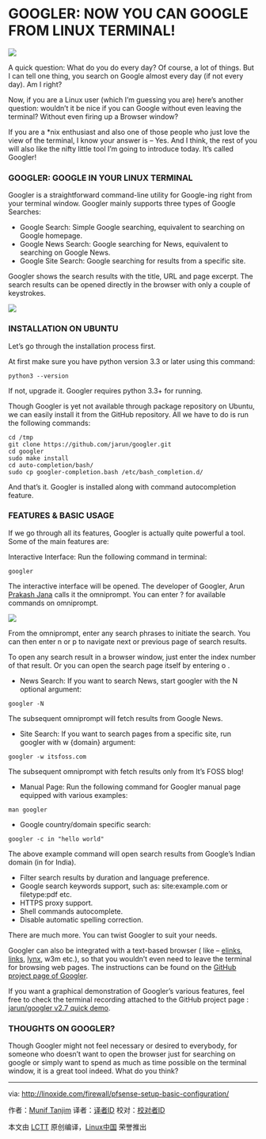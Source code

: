 GOOGLER: NOW YOU CAN GOOGLE FROM LINUX TERMINAL!
====

![](https://itsfoss.com/wp-content/uploads/2016/09/google-from-linux-terminal.jpg)

A quick question: What do you do every day? Of course, a lot of things. But I can tell one thing, you search on Google almost every day (if not every day). Am I right?

Now, if you are a Linux user (which I’m guessing you are) here’s another question: wouldn’t it be nice if you can Google without even leaving the terminal? Without even firing up a Browser window?

If you are a *nix enthusiast and also one of those people who just love the view of the terminal, I know your answer is – Yes. And I think, the rest of you will also like the nifty little tool I’m going to introduce today. It’s called Googler!

### GOOGLER: GOOGLE IN YOUR LINUX TERMINAL

Googler is a straightforward command-line utility for Google-ing right from your terminal window. Googler mainly supports three types of Google Searches:

- Google Search: Simple Google searching, equivalent to searching on Google homepage.
- Google News Search: Google searching for News, equivalent to searching on Google News.
- Google Site Search: Google searching for results from a specific site.

Googler shows the search results with the title, URL and page excerpt. The search results can be opened directly in the browser with only a couple of keystrokes.

![](https://itsfoss.com/wp-content/uploads/2016/09/googler-1.png)

### INSTALLATION ON UBUNTU

Let’s go through the installation process first.

At first make sure you have python version 3.3 or later using this command:

```
python3 --version
```

If not, upgrade it. Googler requires python 3.3+ for running.

Though Googler is yet not available through package repository on Ubuntu, we can easily install it from the GitHub repository. All we have to do is run the following commands:

```
cd /tmp
git clone https://github.com/jarun/googler.git
cd googler
sudo make install
cd auto-completion/bash/
sudo cp googler-completion.bash /etc/bash_completion.d/
```

And that’s it. Googler is installed along with command autocompletion feature.

### FEATURES & BASIC USAGE

If we go through all its features, Googler is actually quite powerful a tool. Some of the main features are:

Interactive Interface: Run the following command in terminal:

```
googler
```

The interactive interface will be opened. The developer of Googler, Arun [Prakash Jana][1] calls it the omniprompt. You can enter ? for available commands on omniprompt.

![](https://itsfoss.com/wp-content/uploads/2016/09/googler-2.png)

From the omniprompt, enter any search phrases to initiate the search. You can then enter n or p to navigate next or previous page of search results.

To open any search result in a browser window, just enter the index number of that result. Or you can open the search page itself by entering o .

- News Search: If you want to search News, start googler with the N optional argument:

```
googler -N
```

The subsequent omniprompt will fetch results from Google News.

- Site Search: If you want to search pages from a specific site, run googler with w {domain} argument:

```
googler -w itsfoss.com
```

The subsequent omniprompt with fetch results only from It’s FOSS blog!

- Manual Page: Run the following command for Googler manual page equipped with various examples:

```
man googler
```

- Google country/domain specific search:

```
googler -c in "hello world"
```

The above example command will open search results from Google’s Indian domain (in for India).

- Filter search results by duration and language preference.
- Google search keywords support, such as: site:example.com or filetype:pdf etc.
- HTTPS proxy support.
- Shell commands autocomplete.
- Disable automatic spelling correction.

There are much more. You can twist Googler to suit your needs.

Googler can also be integrated with a text-based browser ( like – [elinks][2], [links][3], [lynx][4], w3m etc.), so that you wouldn’t even need to leave the terminal for browsing web pages. The instructions can be found on the [GitHub project page of Googler][5].

If you want a graphical demonstration of Googler’s various features, feel free to check the terminal recording attached to the GitHub project page : [jarun/googler v2.7 quick demo][6].

### THOUGHTS ON GOOGLER?

Though Googler might not feel necessary or desired to everybody, for someone who doesn’t want to open the browser just for searching on google or simply want to spend as much as time possible on the terminal window, it is a great tool indeed. What do you think?

--------------------------------------------------------------------------------

via: http://linoxide.com/firewall/pfsense-setup-basic-configuration/

作者：[Munif Tanjim][a]
译者：[译者ID](https://github.com/译者ID)
校对：[校对者ID](https://github.com/校对者ID)

本文由 [LCTT](https://github.com/LCTT/TranslateProject) 原创编译，[Linux中国](https://linux.cn/) 荣誉推出

[a]: https://itsfoss.com/author/munif/
[1]: https://github.com/jarun
[2]: http://elinks.or.cz/
[3]: http://links.twibright.com/
[4]: http://lynx.browser.org/
[5]: https://github.com/jarun/googler#faq
[6]: https://asciinema.org/a/85019
